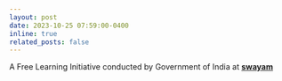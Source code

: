 ```yaml
---
layout: post
date: 2023-10-25 07:59:00-0400
inline: true
related_posts: false
---
```

A Free Learning Initiative conducted by Government of India at [**swayam**](https://swayam.gov.in/mycourses)